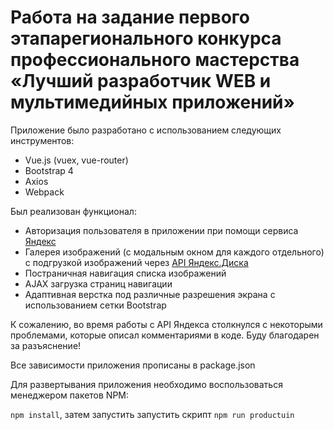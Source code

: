 Работа на задание первого этапарегионального конкурса профессионального мастерства «Лучший разработчик WEB и мультимедийных приложений»
=

Приложение было разработано с использованием следующих инструментов:
* Vue.js (vuex, vue-router)
* Bootstrap 4
* Axios
* Webpack

Был реализован функционал:
* Авторизация пользователя в приложении при помощи сервиса [Яндекс](https://yandex.ru/promo/login)
* Галерея изображений (с модальным окном для каждого отдельного) с подгрузкой изображений через [API Яндекс.Диска](https://tech.yandex.ru/disk/api/concepts/quickstart-docpage/)
* Постраничная навигация списка изображений
* AJAX загрузка страниц навигации
* Адаптивная верстка под различные разрешения экрана с использованием сетки Bootstrap

К сожалению, во время работы с API Яндекса столкнулся с некоторыми проблемами, которые описал комментариями в коде. Буду благодарен за разъяснение!

Все зависимости приложения прописаны в package.json

Для развертывания приложения необходимо воспользоваться менеджером пакетов NPM:

`npm install`,
затем запустить запустить скрипт
`npm run productuin`
